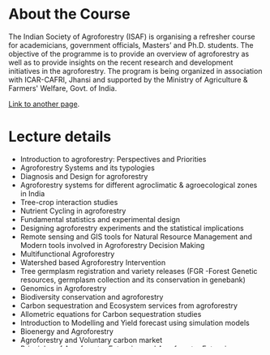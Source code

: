 # About the Course
The Indian Society of Agroforestry (ISAF) is organising a refresher course for academicians, government officials, Masters’ and Ph.D. students. The objective of the programme is to provide an overview of agroforestry as well as to provide insights on the recent research and development initiatives in the agroforestry. The program is being organized in association with ICAR-CAFRI, Jhansi and supported by the Ministry of Agriculture & Farmers' Welfare, Govt. of India.

[Link to another page](https://cafri.icar.gov.in/).
 
# Lecture details

* Introduction to agroforestry: Perspectives and Priorities
* Agroforestry Systems and its typologies
* Diagnosis and Design for agroforestry 
* Agroforestry systems for different agroclimatic & agroecological zones in India
* Tree-crop interaction studies 
* Nutrient Cycling in agroforestry
* Fundamental statistics and experimental design
* Designing agroforestry experiments and the statistical implications
* Remote sensing and GIS tools for Natural Resource Management and Modern tools involved in Agroforestry Decision Making
* Multifunctional Agroforestry
* Watershed based Agroforestry Intervention
* Tree germplasm registration and variety releases (FGR -Forest Genetic resources, germplasm collection and its conservation in genebank)
* Genomics in Agroforestry
* Biodiversity conservation and agroforestry
* Carbon sequestration and Ecosystem services from agroforestry
* Allometric equations for Carbon sequestration studies
* Introduction to Modelling and Yield forecast using simulation models
* Bioenergy and Agroforestry
* Agroforestry and Voluntary carbon market
* Principles of Agroforestry Extension and Agroforestry Extension Framework
* Science Communication
* Technical Writing
* Quality Planting Material Production for Agroforestry
* Nursery Accreditation and Seedling Certification 
* Plant Disease Management in Agroforestry
* Insect and Pest Management in Agroforestry
* Drone Application in Agroforestry
* Business Opportunities and Business incubation in Agroforestry
* Value Chain Development in Agroforestry

**To Download the lecture notes**: [Please click here] (https://sites.google.com/view/21daysrefreshercourse/home)


Created by Suresh Ramanan S.; A. Arunachalam and A.K. Handa

<center>
<a href="mailto:cafriprograms@gmail.com"><img src="https://github.com/ICAR-CAFRI/refreshercourseagroforestry.github.io/blob/master/assets/img/Gmail.png" width="25" title="Email me"/></a>
</center>



